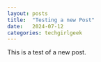 ```yaml
---
layout: posts
title:  "Testing a new Post"
date:   2024-07-12
categories: techgirlgeek
---
```

This is a test of a new post.